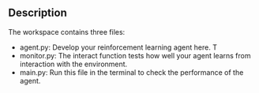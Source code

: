 ## Description 
The workspace contains three files:

* agent.py: Develop your reinforcement learning agent here. T
* monitor.py: The interact function tests how well your agent learns from interaction with the environment.
* main.py: Run this file in the terminal to check the performance of the agent.
